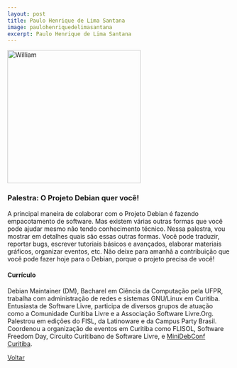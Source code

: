 ```yaml
---
layout: post
title: Paulo Henrique de Lima Santana 
image: paulohenriquedelimasantana
excerpt: Paulo Henrique de Lima Santana 
---
```

<p><img src="{{ site.baseurl }}/convidados/{{ page.image }}.jpg" alt="William" height="300" width="300"/></p>

### Palestra: O Projeto Debian quer você!

A principal maneira de colaborar com o Projeto Debian é fazendo empacotamento de software. Mas existem várias outras formas que você pode ajudar mesmo não tendo conhecimento técnico. Nessa palestra, vou mostrar em detalhes quais são essas outras formas. Você pode traduzir, reportar bugs, escrever tutoriais básicos e avançados, elaborar materiais gráficos, organizar eventos, etc. Não deixe para amanhã a contribuição que você pode fazer hoje para o Debian, porque o projeto precisa de você!

#### Currículo

Debian Maintainer (DM), Bacharel em Ciência da Computação pela UFPR, trabalha com administração de redes e sistemas GNU/Linux em Curitiba. Entusiasta de Software Livre, participa de diversos grupos de atuação como a Comunidade Curitiba Livre e a Associação Software Livre.Org. Palestrou em edições do FISL, da Latinoware e da Campus Party Brasil. Coordenou a organização de eventos em Curitiba como FLISOL, Software Freedom Day, Circuito Curitibano de Software Livre, e <a href="https://wiki.debian.org/MiniDebConf">MiniDebConf Curitiba</a>. 

<a href="{{ site.baseurl }}/index.html">Voltar</a>
